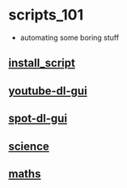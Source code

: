 # scripts_101

* automating some boring stuff

## [install_script](/linux)

## [youtube-dl-gui](/youtube_dl_gui)

## [spot-dl-gui](/spot-dl_gui)

## [science](/science)

## [maths](/maths)


